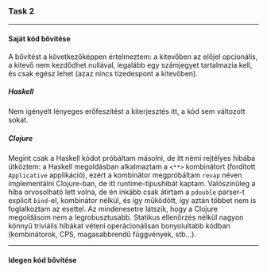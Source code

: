 ### Task 2
----
#### Saját kód bővítése

A bővítést a következőképpen értelmeztem: a kitevőben az előjel opcionális, a kitevő nem kezdődhet nullával, legalább
egy számjegyet tartalmazia kell, és csak egész lehet (azaz nincs tizedespont a kitevőben). 

##### Haskell

Nem igényelt lényeges erőfeszítést a kiterjesztés itt, a kód sem változott sokat.

##### Clojure

Megint csak a Haskell kódot próbáltam másolni, de itt némi rejtélyes hibába ütköztem: a Haskell megoldásban 
alkalmaztam a `<**>` kombinátort (fordított `Applicative` applikáció), ezért a kombinátor megpróbáltam `revap`
néven implementálni Clojure-ban, de itt runtime-típushibát kaptam. Valószínűleg a hiba orvosolható lett volna,
de én inkább csak átírtam a `pdouble` parser-t explicit `bind`-el, kombinátor nélkül, és így működött, így aztán
többet nem is foglalkoztam az esettel. Az mindenesetre látszik, hogy a Clojure megoldásom nem a legrobusztusabb. 
Statikus ellenőrzés nélkül nagyon könnyű triviális hibákat véteni operácionálisan bonyolultabb kódban (kombinátorok, 
CPS, magasabbrendű függvények, stb...).

----
#### Idegen kód bővítése



